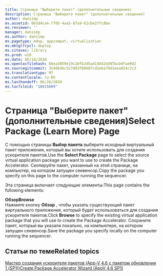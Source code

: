 ```yaml
---
title: Страница "Выберите пакет" (дополнительные сведения)
description: Страница "Выберите пакет" (дополнительные сведения)
author: dansimp
ms.assetid: 0b3d4ca4-ff65-4aa5-87a9-61cbe2ffc8be
ms.reviewer: ''
manager: dansimp
ms.author: dansimp
ms.pagetype: mdop, appcompat, virtualization
ms.mktglfcycl: deploy
ms.sitesec: library
ms.prod: w10
ms.date: 06/16/2016
ms.openlocfilehash: 68ea3859e19c10fb2d5ad14842dd97bcb0fae9d2
ms.sourcegitcommit: 354664bc527d93f80687cd2eba70d1eea024c7c3
ms.translationtype: MT
ms.contentlocale: ru-RU
ms.lasthandoff: 06/26/2020
ms.locfileid: "10815609"
---
```

# <span data-ttu-id="2c0c0-103">Страница "Выберите пакет" (дополнительные сведения)</span><span class="sxs-lookup"><span data-stu-id="2c0c0-103">Select Package (Learn More) Page</span></span>


<span data-ttu-id="2c0c0-104">С помощью страницы **Выбор пакета** выберите исходный виртуальный пакет приложения, который вы хотите использовать для создания ускорителя пакетов.</span><span class="sxs-lookup"><span data-stu-id="2c0c0-104">Use the **Select Package** page to select the source virtual application package you want to use to create the Package Accelerator.</span></span> <span data-ttu-id="2c0c0-105">Скопируйте пакет, указанный на этой странице, на компьютер, на котором запущен секвенсор.</span><span class="sxs-lookup"><span data-stu-id="2c0c0-105">Copy the package you specify on this page to the computer running the sequencer.</span></span>

<span data-ttu-id="2c0c0-106">Эта страница включает следующие элементы:</span><span class="sxs-lookup"><span data-stu-id="2c0c0-106">This page contains the following elements:</span></span>

<a href="" id="browse"></a>**<span data-ttu-id="2c0c0-107">Обзор</span><span class="sxs-lookup"><span data-stu-id="2c0c0-107">Browse</span></span>**  
<span data-ttu-id="2c0c0-108">Нажмите кнопку **Обзор** , чтобы указать существующий пакет виртуального приложения, который будет использоваться для создания ускорителя пакетов.</span><span class="sxs-lookup"><span data-stu-id="2c0c0-108">Click **Browse** to specify the existing virtual application package that you will use to create the Package Accelerator.</span></span> <span data-ttu-id="2c0c0-109">Сохраните пакет, который вы указали локально, на компьютере, на котором запущен секвенсор.</span><span class="sxs-lookup"><span data-stu-id="2c0c0-109">Save the package you specify locally on the computer running the sequencer.</span></span>

## <span data-ttu-id="2c0c0-110">Статьи по теме</span><span class="sxs-lookup"><span data-stu-id="2c0c0-110">Related topics</span></span>


[<span data-ttu-id="2c0c0-111">Мастер создания ускорителя пакетов (App-V 4.6 с пакетом обновления 1 (SP1))</span><span class="sxs-lookup"><span data-stu-id="2c0c0-111">Create Package Accelerator Wizard (AppV 4.6 SP1)</span></span>](create-package-accelerator-wizard--appv-46-sp1-.md)

 

 





